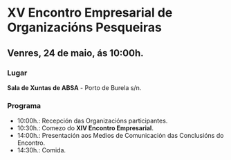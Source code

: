 # XV Encontro Empresarial de Organizacións Pesqueiras

## Venres, 24 de maio, ás 10:00h.

### Lugar

**Sala de Xuntas de ABSA** - Porto de Burela s/n.

### Programa

* 10:00h.: Recepción das Organizacións participantes.
* 10:30h.: Comezo do **XIV Encontro Empresarial**.
* 14:00h.: Presentación aos Medios de Comunicación das Conclusións do Encontro.
* 14:30h.: Comida.
